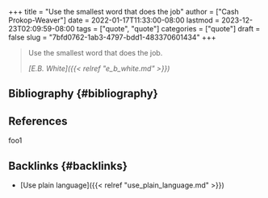 +++
title = "Use the smallest word that does the job"
author = ["Cash Prokop-Weaver"]
date = 2022-01-17T11:33:00-08:00
lastmod = 2023-12-23T02:09:59-08:00
tags = ["quote", "quote"]
categories = ["quote"]
draft = false
slug = "7bfd0762-1ab3-4797-bdd1-483370601434"
+++

> Use the smallest word that does the job.
>
> _[E.B. White]({{< relref "e_b_white.md" >}})_


## Bibliography {#bibliography}

## References

<style>.csl-entry{text-indent: -1.5em; margin-left: 1.5em;}</style><div class="csl-bib-body">
</div>

foo1


## Backlinks {#backlinks}

-   [Use plain language]({{< relref "use_plain_language.md" >}})
